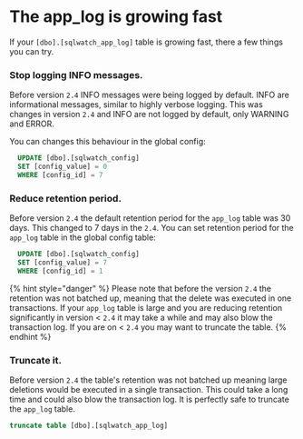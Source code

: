 # The app\_log is growing fast

If your `[dbo].[sqlwatch_app_log]` table is growing fast, there a few things you can try.

### Stop logging INFO messages.

Before version `2.4` INFO messages were being logged by default. INFO are informational messages, similar to highly verbose logging. This was changes in version `2.4` and INFO are not logged by default, only WARNING and ERROR.

You can changes this behaviour in the global config:

```sql
  UPDATE [dbo].[sqlwatch_config]
  SET [config_value] = 0
  WHERE [config_id] = 7
```

### Reduce retention period.

Before version `2.4` the default retention period for the `app_log` table was 30 days. This changed to 7 days in the `2.4`. You can set retention period for the `app_log` table in the global config table:

```sql
  UPDATE [dbo].[sqlwatch_config]
  SET [config_value] = 7
  WHERE [config_id] = 1
```

{% hint style="danger" %}
Please note that before the version `2.4` the retention was not batched up, meaning that the delete was executed in one transactions. If your `app_log` table is large and you are reducing retention significantly in version &lt; `2.4` it may take a while and may also blow the transaction log. If you are on &lt;  `2.4` you may want to truncate the table.
{% endhint %}

### Truncate it.

Before version `2.4` the table's retention was not batched up meaning large deletions would be executed in a single transaction. This could take a long time and could also blow the transaction log. It is perfectly safe to truncate the `app_log` table.

```sql
truncate table [dbo].[sqlwatch_app_log]
```

  

